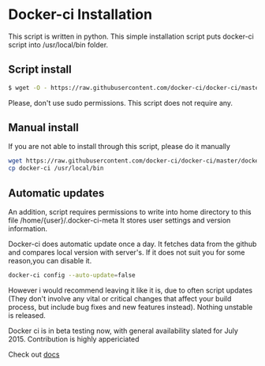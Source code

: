 # Docker-ci Installation


This script is written in python. This simple installation script puts docker-ci script into /usr/local/bin
folder. 

## Script install

```bash
$ wget -O - https://raw.githubusercontent.com/docker-ci/docker-ci/master/install.sh | bash
```

Please, don't use sudo permissions. This script does not require any. 

## Manual install

If you are not able to install through this script, please do it manually 

```bash
wget https://raw.githubusercontent.com/docker-ci/docker-ci/master/docker-ci
cp docker-ci /usr/local/bin
```

## Automatic updates

An addition, script requires permissions to write into home directory to this file /home/{user}/.docker-ci-meta
It stores user settings and version information.

Docker-ci does automatic update once a day. It fetches data from the github and compares local version with server's. If it does not suit you for some reason,you can disable it.

```bash
docker-ci config --auto-update=false
```

However i would recommend leaving it like it is,  due to often script updates (They don't involve any vital or critical changes that affect your build process, but include bug fixes and new features instead). Nothing unstable is released.

Docker ci is in beta testing now, with general availability slated for July 2015.
Contribution is highly appericiated

Check out [docs](http://docker-ci.org/documentation)
